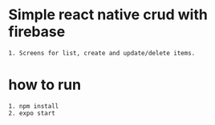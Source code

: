 # Simple react native crud with firebase

    1. Screens for list, create and update/delete items.

# how to run

    1. npm install
    2. expo start
